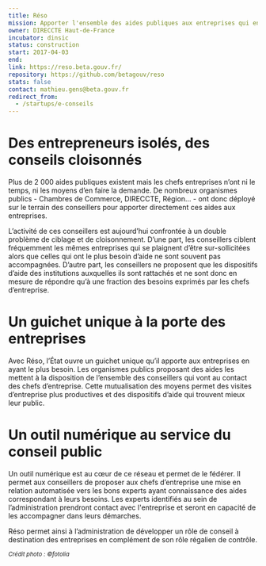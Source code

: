 ```yaml
---
title: Réso
mission: Apporter l'ensemble des aides publiques aux entreprises qui en ont besoin
owner: DIRECCTE Haut-de-France
incubator: dinsic
status: construction
start: 2017-04-03
end:
link: https://reso.beta.gouv.fr/
repository: https://github.com/betagouv/reso
stats: false
contact: mathieu.gens@beta.gouv.fr
redirect_from:
  - /startups/e-conseils
---
```


Des entrepreneurs isolés, des conseils cloisonnés
=================================================

Plus de 2 000 aides publiques existent mais les chefs entreprises n’ont ni le temps, ni les moyens d’en faire la demande. De nombreux organismes publics - Chambres de Commerce, DIRECCTE, Région… - ont donc déployé sur le terrain des conseillers pour apporter directement ces aides aux entreprises.


L’activité de ces conseillers est aujourd’hui confrontée à un double problème de ciblage et de cloisonnement. D’une part, les conseillers ciblent fréquemment les mêmes entreprises qui se plaignent d’être sur-sollicitées alors que celles qui ont le plus besoin d’aide ne sont souvent pas accompagnées. D’autre part, les conseillers ne proposent que les dispositifs d’aide des institutions auxquelles ils sont rattachés et ne sont donc en mesure de répondre qu’à une fraction des besoins exprimés par les chefs d’entreprise.


Un guichet unique à la porte des entreprises
============================================

Avec Réso, l’État ouvre un guichet unique qu’il apporte aux entreprises en ayant le plus besoin. Les organismes publics proposant des aides les mettent à la disposition de l’ensemble des conseillers qui vont au contact des chefs d’entreprise. Cette mutualisation des moyens permet des visites d’entreprise plus productives et des dispositifs d’aide qui trouvent mieux leur public.


Un outil numérique au service du conseil public
===============================================

Un outil numérique est au cœur de ce réseau et permet de le fédérer. Il permet aux conseillers de proposer aux chefs d’entreprise une mise en relation automatisée vers les bons experts ayant connaissance des aides correspondant à leurs besoins. Les experts identifiés au sein de l’administration prendront contact avec l'entreprise et seront en capacité de les accompagner dans leurs démarches.


Réso permet ainsi à l’administration de développer un rôle de conseil à destination des entreprises en complément de son rôle régalien de contrôle.

<sub>_Crédit photo : ©fotolia_</sub>
